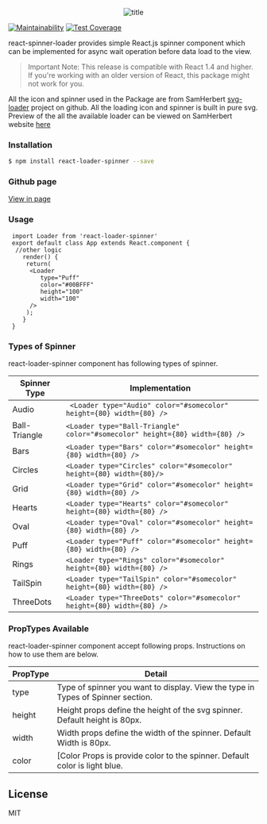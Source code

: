 <p align="center">
  <img src="https://user-images.githubusercontent.com/33191954/33469873-6f57e560-d68d-11e7-8036-f2cb63175cc7.png" alt="title"/>
</p>

[![Maintainability](https://api.codeclimate.com/v1/badges/a99a88d28ad37a79dbf6/maintainability)](https://codeclimate.com/github/codeclimate/codeclimate/maintainability) [![Test Coverage](https://api.codeclimate.com/v1/badges/a99a88d28ad37a79dbf6/test_coverage)](https://codeclimate.com/github/codeclimate/codeclimate/test_coverage)

 react-spinner-loader provides simple React.js spinner component which can be implemented for async wait operation before data load to the view. 

> Important Note: This release is compatible with React 1.4 and higher. If you're working with an older version of React, this package might not work for you.


All the icon and spinner used in the Package are from SamHerbert [svg-loader] project on github. All the loading icon and spinner is built in pure svg. Preview of the all the available loader can be viewed on SamHerbert website [here]

### Installation

```sh
$ npm install react-loader-spinner --save
```
###  Github page
[View in page]




### Usage
```
 import Loader from 'react-loader-spinner'
 export default class App extends React.component {
  //other logic
    render() {
	 return(
	  <Loader 
	     type="Puff"
	     color="#00BFFF"
	     height="100"	
	     width="100"
	  />   
	 );
    }
 }
```

### Types of Spinner
react-loader-spinner component has following types of spinner.

| Spinner Type | Implementation |
| ------ | ------ |
| Audio|``` <Loader type="Audio" color="#somecolor" height={80} width={80} />``` |
| Ball-Triangle | ``` <Loader type="Ball-Triangle" color="#somecolor" height={80} width={80} /> ```|
| Bars | ```<Loader type="Bars" color="#somecolor" height={80} width={80} />``` |
| Circles | ```<Loader type="Circles" color="#somecolor" height={80} width={80}/>``` |
| Grid|```<Loader type="Grid" color="#somecolor" height={80} width={80} />``` |
|Hearts|```<Loader type="Hearts" color="#somecolor" height={80} width={80} />```|
|Oval|```<Loader type="Oval" color="#somecolor" height={80} width={80} />```|
|Puff|```<Loader type="Puff" color="#somecolor" height={80} width={80} />```|
|Rings|```<Loader type="Rings" color="#somecolor" height={80} width={80} />```|
|TailSpin|```<Loader type="TailSpin" color="#somecolor" height={80} width={80} />```|
|ThreeDots|```<Loader type="ThreeDots" color="#somecolor" height={80} width={80} />```|

### PropTypes Available
react-loader-spinner component accept following props. Instructions on how to use them are below.


| PropType | Detail |
| ------ | ------ |
| type | Type of spinner you want to display. View the type in Types of Spinner section. |
| height | Height props define the height of the svg spinner. Default height is 80px.|
| width | Width props define the width of the spinner. Default Width is 80px. |
| color | [Color Props is provide color to the spinner. Default color is light blue. |


License
----

MIT



   [svg-loader]: <https://github.com/SamHerbert/SVG-Loaders>
   [here]: <http://samherbert.net/svg-loaders>
   [View in page]: https://mhnpd.github.io/react-loader-spinner/
   
